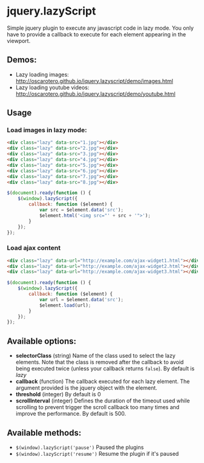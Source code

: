 jquery.lazyScript
=================

Simple jquery plugin to execute any javascript code in lazy mode. You only have to provide a callback to execute for each element appearing in the viewport.

Demos:
------
* Lazy loading images: http://oscarotero.github.io/jquery.lazyscript/demo/images.html
* Lazy loading youtube videos: http://oscarotero.github.io/jquery.lazyscript/demo/youtube.html

Usage
-----

### Load images in lazy mode:

```html
<div class="lazy" data-src="1.jpg"></div>
<div class="lazy" data-src="2.jpg"></div>
<div class="lazy" data-src="3.jpg"></div>
<div class="lazy" data-src="4.jpg"></div>
<div class="lazy" data-src="5.jpg"></div>
<div class="lazy" data-src="6.jpg"></div>
<div class="lazy" data-src="7.jpg"></div>
<div class="lazy" data-src="8.jpg"></div>
```

```javascript
$(document).ready(function () {
	$(window).lazyScript({
		callback: function ($element) {
			var src = $element.data('src');
			$element.html('<img src="' + src + '">');
		}
	});
});
```

### Load ajax content

```html
<div class="lazy" data-url="http://example.com/ajax-widget1.html"></div>
<div class="lazy" data-url="http://example.com/ajax-widget2.html"></div>
<div class="lazy" data-url="http://example.com/ajax-widget3.html"></div>
```

```javascript
$(document).ready(function () {
	$(window).lazyScript({
		callback: function ($element) {
			var url = $element.data('src');
			$element.load(url);
		}
	});
});
```

Available options:
------------------

* **selectorClass** (string) Name of the class used to select the lazy elements. Note that the class is removed after the callback to avoid being executed twice (unless your callback returns `false`). By default is *lazy*
* **callback** (function) The callback executed for each lazy element. The argument provided is the jquery object with the element.
* **threshold** (integer) By default is 0
* **scrollInterval** (integer) Defines the duration of the timeout used while scrolling to prevent trigger the scroll callback too many times and improve the performance. By default is 500.

Available methods:
------------------

* `$(window).lazyScript('pause')` Paused the plugins
* `$(window).lazyScript('resume')` Resume the plugin if it's paused
